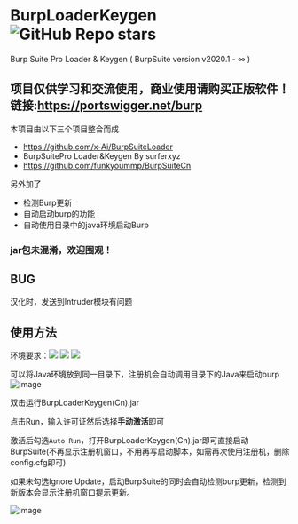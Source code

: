 # BurpLoaderKeygen <img alt="GitHub Repo stars" src="https://img.shields.io/github/stars/h3110w0r1d-y/BurpLoaderKeygen?style=social">
Burp Suite Pro Loader &amp; Keygen ( BurpSuite version v2020.1 - ∞ )

## **项目仅供学习和交流使用，商业使用请购买正版软件！链接:https://portswigger.net/burp**

本项目由以下三个项目整合而成
- https://github.com/x-Ai/BurpSuiteLoader
- BurpSuitePro Loader&Keygen By surferxyz
- https://github.com/funkyoummp/BurpSuiteCn

另外加了
- 检测Burp更新
- 自动启动burp的功能
- 自动使用目录中的java环境启动Burp

### **jar包未混淆，欢迎围观！**

## BUG

汉化时，发送到Intruder模块有问题

## 使用方法

环境要求：<img src="https://img.shields.io/static/v1?label=JAVA&message=v9%2b&color=blue"> <img src="https://img.shields.io/static/v1?label=BurpSuitePro&message=v2020.1%2b&color=blue"> <img src="https://img.shields.io/static/v1?label=System&message=Windows | Linux&color=blue">

可以将Java环境放到同一目录下，注册机会自动调用目录下的Java来启动burp
![image](https://user-images.githubusercontent.com/52311174/136488232-bae027a6-8f9a-45eb-9d6c-e0b150084170.png)

双击运行BurpLoaderKeygen(Cn).jar

点击Run，输入许可证然后选择**手动激活**即可

激活后勾选`Auto Run`，打开BurpLoaderKeygen(Cn).jar即可直接启动BurpSuite(不再显示注册机窗口，不用再写启动脚本，如需再次使用注册机，删除config.cfg即可)

如果未勾选Ignore Update，启动BurpSuite的同时会自动检测burp更新，检测到新版本会显示注册机窗口提示更新。

![image](https://user-images.githubusercontent.com/52311174/136488268-3864d0af-8d6e-4719-9a04-1a6bf9dd490d.png)

